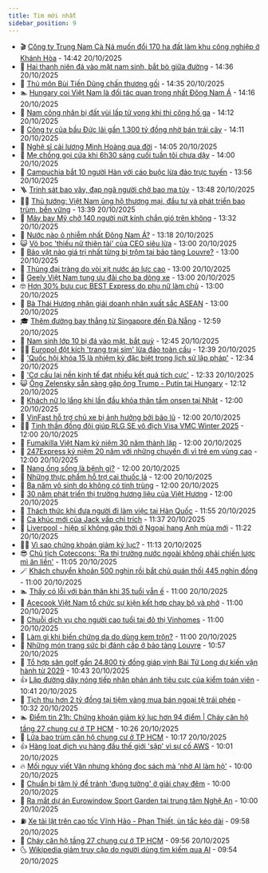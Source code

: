 ```yaml
---
title: Tim mới nhất
sidebar_position: 9
---
```


<!-- vnexpress-tin-moi-nhat:START -->
- 🎬 [Công ty Trung Nam Cà Ná muốn đổi 170 ha đất làm khu công nghiệp ở Khánh Hòa](https://vnexpress.net/cong-ty-trung-nam-ca-na-muon-doi-170-ha-dat-lam-khu-cong-nghiep-o-khanh-hoa-4953628.html) - 14:42 20/10/2025
- 🐎 [Hai thanh niên đá vào mặt nam sinh, bắt bò giữa đường](https://vnexpress.net/hai-thanh-nien-da-vao-mat-nam-sinh-bat-bo-giua-duong-4953712.html) - 14:36 20/10/2025
- 🦍 [Thủ môn Bùi Tiến Dũng chấn thương gối](https://vnexpress.net/thu-mon-bui-tien-dung-chan-thuong-goi-4953715.html) - 14:35 20/10/2025
- 🏊 [Hungary coi Việt Nam là đối tác quan trọng nhất Đông Nam Á](https://vnexpress.net/hungary-coi-viet-nam-la-doi-tac-quan-trong-nhat-dong-nam-a-4953707.html) - 14:16 20/10/2025
- 🎊 [Nam công nhân bị đất vùi lấp tử vong khi thi công hố ga](https://vnexpress.net/nam-cong-nhan-bi-dat-vui-lap-tu-vong-khi-thi-cong-ho-ga-4953705.html) - 14:12 20/10/2025
- 🎃 [Công ty của bầu Đức lãi gần 1.300 tỷ đồng nhờ bán trái cây](https://vnexpress.net/cong-ty-cua-bau-duc-lai-gan-1-300-ty-dong-nho-ban-trai-cay-4953703.html) - 14:11 20/10/2025
- 🧰 [Nghệ sĩ cải lương Minh Hoàng qua đời](https://vnexpress.net/nghe-si-cai-luong-minh-hoang-qua-doi-4953708.html) - 14:05 20/10/2025
- 🔭 [Mẹ chồng gọi cửa khi 6h30 sáng cuối tuần tôi chưa dậy](https://vnexpress.net/me-chong-goi-cua-khi-6h30-sang-cuoi-tuan-toi-chua-day-4953579.html) - 14:00 20/10/2025
- 🫶 [Campuchia bắt 10 người Hàn với cáo buộc lừa đảo trực tuyến](https://vnexpress.net/campuchia-bat-10-nguoi-han-voi-cao-buoc-lua-dao-truc-tuyen-4953636.html) - 13:56 20/10/2025
- 🪜 [Trinh sát bao vây, đạp ngã người chở bao ma túy](https://vnexpress.net/trinh-sat-bao-vay-dap-nga-nguoi-cho-bao-ma-tuy-4953686.html) - 13:48 20/10/2025
- 👨‍🏫 [Thủ tướng: Việt Nam ủng hộ thương mại, đầu tư và phát triển bao trùm, bền vững](https://vnexpress.net/thu-tuong-viet-nam-ung-ho-thuong-mai-dau-tu-va-phat-trien-bao-trum-ben-vung-4953695.html) - 13:39 20/10/2025
- 🎊 [Máy bay Mỹ chở 140 người nứt kính chắn gió trên không](https://vnexpress.net/may-bay-my-cho-140-nguoi-nut-kinh-chan-gio-tren-khong-4953698.html) - 13:32 20/10/2025
- 🎊 [Nước nào ô nhiễm nhất Đông Nam Á?](https://vnexpress.net/nuoc-nao-o-nhiem-nhat-dong-nam-a-4953663.html) - 13:18 20/10/2025
- 😺 [Vỏ bọc &#39;thiếu nữ thiên tài&#39; của CEO siêu lừa](https://vnexpress.net/vo-boc-thieu-nu-thien-tai-cua-ceo-sieu-lua-4953611.html) - 13:00 20/10/2025
- 🐘 [Bảo vật nào giá trị nhất từng bị trộm tại bảo tàng Louvre?](https://vnexpress.net/bao-vat-nao-gia-tri-nhat-tung-bi-trom-tai-bao-tang-louvre-4953429.html) - 13:00 20/10/2025
- 🌁 [Thủng đại tràng do vòi xịt nước áp lực cao](https://vnexpress.net/thung-dai-trang-do-voi-xit-nuoc-ap-luc-cao-4953329.html) - 13:00 20/10/2025
- 🐲 [Geely Việt Nam tung ưu đãi cho ba dòng xe](https://vnexpress.net/geely-viet-nam-tung-uu-dai-cho-ba-dong-xe-4953682.html) - 13:00 20/10/2025
- 🤓 [Hơn 30% bưu cục BEST Express do phụ nữ làm chủ](https://vnexpress.net/hon-30-buu-cuc-best-express-do-phu-nu-lam-chu-4953681.html) - 13:00 20/10/2025
- 💪 [Bà Thái Hương nhận giải doanh nhân xuất sắc ASEAN](https://vnexpress.net/ba-thai-huong-nhan-giai-doanh-nhan-xuat-sac-asean-4953437.html) - 13:00 20/10/2025
- 🎓 [Thêm đường bay thẳng từ Singapore đến Đà Nẵng](https://vnexpress.net/them-duong-bay-thang-tu-singapore-den-da-nang-4953685.html) - 12:59 20/10/2025
- 🫣 [Nam sinh lớp 10 bị đá vào mặt, bắt quỳ](https://vnexpress.net/nam-sinh-lop-10-bi-da-vao-mat-bat-quy-4953694.html) - 12:45 20/10/2025
- 🧑‍💻 [Europol đột kích &#39;trang trại sim&#39; lừa đảo toàn cầu](https://vnexpress.net/europol-dot-kich-trang-trai-sim-lua-dao-toan-cau-4953608.html) - 12:39 20/10/2025
- 🐲 [&#39;Quốc hội khóa 15 là nhiệm kỳ đặc biệt trong lịch sử lập pháp&#39;](https://vnexpress.net/quoc-hoi-khoa-15-la-nhiem-ky-dac-biet-trong-lich-su-lap-phap-4953436.html) - 12:34 20/10/2025
- 🌝 [&#39;Cơ cấu lại nền kinh tế đạt nhiều kết quả tích cực&#39;](https://vnexpress.net/co-cau-lai-nen-kinh-te-dat-nhieu-ket-qua-tich-cuc-4953675.html) - 12:33 20/10/2025
- 😺 [Ông Zelensky sẵn sàng gặp ông Trump - Putin tại Hungary](https://vnexpress.net/ong-zelensky-san-sang-gap-ong-trump-putin-tai-hungary-4953678.html) - 12:12 20/10/2025
- 🐎 [Khách nữ lo lắng khi lần đầu khỏa thân tắm onsen tại Nhật](https://vnexpress.net/khach-nu-lo-lang-khi-lan-dau-khoa-than-tam-onsen-tai-nhat-4953540.html) - 12:00 20/10/2025
- 🎡 [VinFast hỗ trợ chủ xe bị ảnh hưởng bởi bão lũ](https://vnexpress.net/vinfast-ho-tro-chu-xe-bi-anh-huong-boi-bao-lu-4953683.html) - 12:00 20/10/2025
- 👨‍🏫 [Tinh thần đồng đội giúp RLG SE vô địch Visa VMC Winter 2025](https://vnexpress.net/tinh-than-dong-doi-giup-rlg-se-vo-dich-visa-vmc-winter-2025-4953677.html) - 12:00 20/10/2025
- 🦆 [Fumakilla Việt Nam kỷ niệm 30 năm thành lập](https://vnexpress.net/fumakilla-viet-nam-ky-niem-30-nam-thanh-lap-4953653.html) - 12:00 20/10/2025
- 🚦 [247Express kỷ niệm 20 năm với những chuyến đi vì trẻ em vùng cao](https://vnexpress.net/247express-ky-niem-20-nam-voi-nhung-chuyen-di-vi-tre-em-vung-cao-4953638.html) - 12:00 20/10/2025
- 💫 [Nang ống sống là bệnh gì?](https://vnexpress.net/nang-ong-song-la-benh-gi-4953606.html) - 12:00 20/10/2025
- 🎉 [Những thực phẩm hỗ trợ cai thuốc lá](https://vnexpress.net/nhung-thuc-pham-ho-tro-cai-thuoc-la-4953530.html) - 12:00 20/10/2025
- 🌋 [Ba năm vô sinh do không có tinh trùng](https://vnexpress.net/ba-nam-vo-sinh-do-khong-co-tinh-trung-4953479.html) - 12:00 20/10/2025
- 🤖 [30 năm phát triển thị trường hương liệu của Việt Hương](https://vnexpress.net/30-nam-phat-trien-thi-truong-huong-lieu-cua-viet-huong-4952700.html) - 12:00 20/10/2025
- 🦏 [Thách thức khi đưa người đi làm việc tại Hàn Quốc](https://vnexpress.net/thach-thuc-khi-dua-nguoi-di-lam-viec-tai-han-quoc-4953538.html) - 11:55 20/10/2025
- 🦩 [Ca khúc mới của Jack vấp chỉ trích](https://vnexpress.net/ca-khuc-moi-cua-jack-vap-chi-trich-4953648.html) - 11:37 20/10/2025
- 👺 [Liverpool - hiệp sĩ không gặp thời ở Ngoại hạng Anh mùa mới](https://vnexpress.net/liverpool-hiep-si-khong-gap-thoi-o-ngoai-hang-anh-mua-moi-4953679.html) - 11:22 20/10/2025
- 🧑‍🏫 [Vì sao chứng khoán giảm kỷ lục?](https://vnexpress.net/vi-sao-chung-khoan-giam-ky-luc-4953674.html) - 11:13 20/10/2025
- 😎 [Chủ tịch Coteccons: &#39;Ra thị trường nước ngoài không phải chiến lược mì ăn liền&#39;](https://vnexpress.net/chu-tich-coteccons-ra-thi-truong-nuoc-ngoai-khong-phai-chien-luoc-mi-an-lien-4953633.html) - 11:05 20/10/2025
- 🪄 [Khách chuyển khoản 500 nghìn rồi bắt chủ quán thối 445 nghìn đồng](https://vnexpress.net/chuyen-khoan-qr-code-thanh-toan-atm-gan-day-chuyen-khoan-500-nghin-roi-bat-chu-quan-thoi-lai-445-nghin-4953624.html) - 11:00 20/10/2025
- 🏊 [Thấy có lỗi với bản thân khi 35 tuổi vẫn ế](https://vnexpress.net/thay-co-loi-voi-ban-than-khi-35-tuoi-van-e-4953398.html) - 11:00 20/10/2025
- 💃 [Acecook Việt Nam tổ chức sự kiện kết hợp chạy bộ và phở](https://vnexpress.net/acecook-viet-nam-to-chuc-su-kien-ket-hop-chay-bo-va-pho-4953656.html) - 11:00 20/10/2025
- 🦆 [Chuỗi dịch vụ cho người cao tuổi tại đô thị Vinhomes](https://vnexpress.net/chuoi-dich-vu-cho-nguoi-cao-tuoi-tai-do-thi-vinhomes-4953617.html) - 11:00 20/10/2025
- 🎊 [Làm gì khi biến chứng da do dùng kem trộn?](https://vnexpress.net/lam-gi-khi-bien-chung-da-do-dung-kem-tron-4953598.html) - 11:00 20/10/2025
- 👺 [Những món trang sức bị đánh cắp ở bảo tàng Louvre](https://vnexpress.net/nhung-mon-trang-suc-bi-danh-cap-o-bao-tang-louvre-4953374.html) - 10:57 20/10/2025
- 🎡 [Tổ hợp sân golf gần 24.800 tỷ đồng giáp vịnh Bái Tử Long dự kiến vận hành từ 2029](https://vnexpress.net/to-hop-san-golf-gan-24-800-ty-dong-giap-vinh-bai-tu-long-du-kien-van-hanh-tu-2029-4953658.html) - 10:43 20/10/2025
- 👍 [Lập đường dây nóng tiếp nhận phản ánh tiêu cực của kiểm toán viên](https://vnexpress.net/lap-duong-day-nong-tiep-nhan-phan-anh-tieu-cuc-cua-kiem-toan-vien-4953642.html) - 10:41 20/10/2025
- 🐎 [Tịch thu hơn 2 tỷ đồng tại tiệm vàng mua bán ngoại tệ trái phép](https://vnexpress.net/tich-thu-hon-2-ty-dong-tai-tiem-vang-mua-ban-ngoai-te-trai-phep-4953446.html) - 10:32 20/10/2025
- 🏊 [Điểm tin 21h: Chứng khoán giảm kỷ lục hơn 94 điểm | Cháy căn hộ tầng 27 chung cư ở TP HCM](https://vnexpress.net/diem-tin-21h-chung-khoan-giam-ky-luc-hon-94-diem-chay-can-ho-tang-27-chung-cu-o-tp-hcm-4953662.html) - 10:26 20/10/2025
- 🦩 [Lửa bao trùm căn hộ chung cư ở TP HCM](https://vnexpress.net/lua-bao-trum-can-ho-chung-cu-o-tp-hcm-4953652.html) - 10:17 20/10/2025
- 👍 [Hàng loạt dịch vụ hàng đầu thế giới &#39;sập&#39; vì sự cố AWS](https://vnexpress.net/hang-loat-dich-vu-hang-dau-the-gioi-sap-vi-su-co-aws-4953643.html) - 10:01 20/10/2025
- 🔥 [Mối nguy viết Văn nhưng không đọc sách mà &#39;nhờ AI làm hộ&#39;](https://vnexpress.net/chatgpt-viet-van-nho-ai-nho-chat-gpt-viet-van-viet-luan-dai-hoc-giao-duc-4953536.html) - 10:00 20/10/2025
- 💄 [Chuẩn bị tâm lý để tránh &#39;đụng tường&#39; ở giải chạy đêm](https://vnexpress.net/chuan-bi-tam-ly-de-tranh-dung-tuong-o-giai-chay-dem-4953385.html) - 10:00 20/10/2025
- 🤡 [Ra mắt dự án Eurowindow Sport Garden tại trung tâm Nghệ An](https://vnexpress.net/ra-mat-du-an-eurowindow-sport-garden-tai-trung-tam-nghe-an-4953258.html) - 10:00 20/10/2025
- ⛽️ [Xe tải lật trên cao tốc Vĩnh Hảo - Phan Thiết, ùn tắc kéo dài](https://vnexpress.net/xe-tai-lat-gay-un-tac-cao-toc-vinh-hao-phan-thiet-4953625.html) - 09:58 20/10/2025
- 🚀 [Cháy căn hộ tầng 27 chung cư ở TP HCM](https://vnexpress.net/chay-can-ho-tang-27-chung-cu-o-tp-hcm-4953645.html) - 09:56 20/10/2025
- 🌜 [Wikipedia giảm truy cập do người dùng tìm kiếm qua AI](https://vnexpress.net/wikipedia-giam-truy-cap-do-nguoi-dung-tim-kiem-qua-ai-4953491.html) - 09:54 20/10/2025<!-- vnexpress-tin-moi-nhat:END -->
